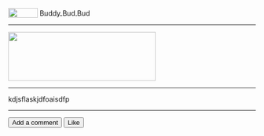 <style>
* {vertical-align:middle}
</style>
<script>
var boy = 0
var t = 0
var liked = "no"
var vrv = 0
</script>
<script>
var j = "<a id="username" href="javascript:void(0)" ></a> "
document.getElementById("yoda").innerHTML = j
</script>
<img src="https://crunchbase-production-res.cloudinary.com/image/upload/c_limit,h_600,w_600/v1422480063/h0fvargheeyaybm4oyyt.jpg" style="width:60px;height:20px;" id="picerer" />
<a href="#";><span id="name">Buddy Bud Bud</span></a>
<HR>
<img src="https://crunchbase-production-res.cloudinary.com/image/upload/c_limit,h_600,w_600/v1422480063/h0fvargheeyaybm4oyyt.jpg" style="width:300px;height:100px;">
<HR>
<P>kdjsflaskjdfoaisdfp</p><HR>
<input type="button" value="Add a comment" onclick="comment()" id="joe"> 
<input type ="button" value = "Like" onclick="like()">
<p id="printit"></p>
<span id="printiter"></span>
<div>
    <div class="div1" id="div">
    <a id="user" href="#"></a><span id="commenter"></span></div>
    <div class="div2"><p><i id="time"></i></p></div>
    
</div>
<style>
 
.div1 {
    float: left
}
 
.div2 {
float: right;
} 
</style>
 

<script>
function comment(){
var p = document.getElementById("commenter").value
if (vrv == 0)
{

if (p == undefined){
 
var inp = document.createElement("input");
var j = document.createElement("P")


inp.onkeydown = commenter.onkeydown;
        j.appendChild(inp)  

        document.getElementById("commenter").appendChild(j);
       
        inp.focus();
        inp.placeholder = "Write your comment here"
        inp.id="comment"
        inp.size="100"
 document.getElementById("commenter").onkeypress = function(){handle()}
vrv = 1
       }}
else{
inp.focus();
}
}
</script>
<script>
 var math = document.getElementById("commenter");
math.onkeydown = function(e) {
    if(e.keyCode === 13 || e.which === 13) {
/* YUI is the name of the person */
var yui = document.getElementById("name").innerHTML;
 
/* IDK what any of these are */
var w = document.getElementById("time");
var zxc = document.createElement("P");
var asd= document.createTextNode(": " + this.value);
var sdf = document.createTextNode(yui + ": " + this.value);
var pic = document.getElementById("picerer").src
var picture = document.createElement("img")
picture.src = pic
picture.style="width:60px;height:20px;" 
 
/* User is the user */
var user = document.createElement("a");
user.setAttribute("href", "#");
user.innerHTML = yui;
if (t == 0)
{ 
var cmter = document.getElementById("commenter");
cmter.appendChild(picture)
cmter.appendChild(user);
cmter.appendChild(document.createTextNode(": " + this.value));

this.style.display = 'none'
this.blur() 
var now = new Date();
var hour = now.getHours()

if (hour >= 12)
{
var bas = "pm"
}
else
{
var bas = "am"
}
var hours = now.getHours() % 12 || 12;
var minutes = now.getMinutes()
if (minutes < 10)
{
minutes = "0" + minutes
}
var timej = hours + ":" + minutes + " " + bas
var u = document.createTextNode(timej)
zxc.appendChild(u)
document.getElementById("time").appendChild(zxc)
vrv = 0
t = 1
}
else
{
 
t = 0
}}}
 
</script>
<script>
function like()
{
if (liked == "Yes")
{
boy -= 1
liked = "no"
}
else if (liked == "no"){
liked = "Yes"
boy += 1
}
 
var y = boy.toString()
if (boy != 1&&boy != 0)
{
document.getElementById("printit").innerHTML = "Likes: " + y
}
else if (boy == 1||boy == 0)
{
document.getElementById("printit").innerHTML = "Like: " + y
}
}
</script> 
    
